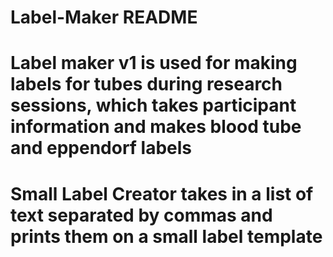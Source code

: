 # Label-Maker README
# Label maker v1 is used for making labels for tubes during research sessions, which takes participant information and makes blood tube and eppendorf labels
# Small Label Creator takes in a list of text separated by commas and prints them on a small label template
